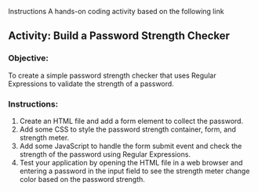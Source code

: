 Instructions
A hands-on coding activity based on the following link


## Activity: Build a Password Strength Checker

### Objective:
To create a simple password strength checker that uses Regular Expressions to validate the strength of a password.


### Instructions:
1. Create an HTML file and add a form element to collect the password.
2. Add some CSS to style the password strength container, form, and strength meter.
3. Add some JavaScript to handle the form submit event and check the strength of the password using Regular Expressions.
4. Test your application by opening the HTML file in a web browser and entering a password in the input field to see the strength meter change color based on the password strength.
